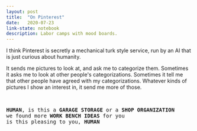 ```yaml
---
layout: post
title:  "On Pinterest"
date:   2020-07-23
link-state: notebook
description: Labor camps with mood boards.
---
```

I think Pinterest is secretly a mechanical turk style service, run by an AI that is just curious about humanity.

It sends me pictures to look at, and ask me to categorize them.
Sometimes it asks me to look at other people's categorizations.
Sometimes it tell me that other people have agreed with my categorizations.
Whatever kinds of pictures I show an interest in, it send me more of those.

<br>
<pre>
<b>HUMAN</b>, is this a <b>GARAGE STORAGE</b> or a <b>SHOP ORGANIZATION</b>
we found more <b>WORK BENCH IDEAS</b> for you
is this pleasing to you, <b>HUMAN</b>
</pre>
